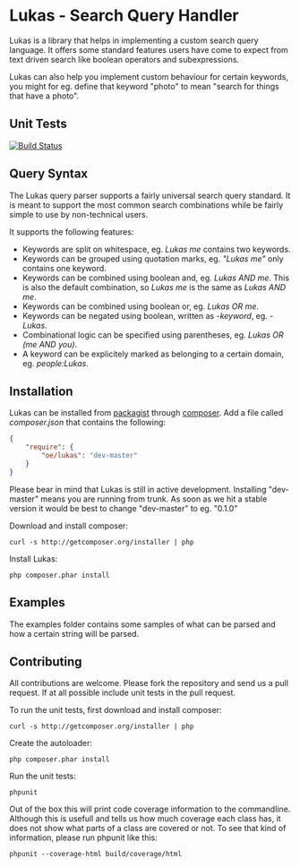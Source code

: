 Lukas - Search Query Handler
============================

Lukas is a library that helps in implementing a custom search query language. 
It offers some standard features users have come to expect from text driven search
like boolean operators and subexpressions.

Lukas can also help you implement custom behaviour for certain keywords, you 
might for eg. define that keyword "photo" to mean "search for things that have a
photo".

Unit Tests
----------

[![Build Status](https://secure.travis-ci.org/OnroerendErfgoed/Lukas.png?branch=master)](http://travis-ci.org/OnroerendErfgoed/Lukas)


Query Syntax
------------

The Lukas query parser supports a fairly universal search query standard. It is 
meant to support the most common search combinations while be fairly simple to 
use by non-technical users.

It supports the following features:
 * Keywords are split on whitespace, eg. _Lukas me_ contains two keywords.
 * Keywords can be grouped using quotation marks, eg. _"Lukas me"_ only contains 
   one keyword.
 * Keywords can be combined using boolean and, eg. _Lukas AND me_. This is also
   the default combination, so _Lukas me_ is the same as _Lukas AND me_. 
 * Keywords can be combined using boolean or, eg. _Lukas OR me_.
 * Keywords can be negated using boolean, written as _-keyword_, eg. _-Lukas_.
 * Combinational logic can be specified using parentheses, eg. _Lukas OR (me AND you)_.
 * A keyword can be explicitely marked as belonging to a certain domain, 
   eg. _people:Lukas_.


Installation
------------

Lukas can be installed from [packagist](http://packagist.org) through 
[composer](http://getcomposer.org). Add a file called *composer.json* 
that contains the following:

```json
{
	"require": {
		"oe/lukas": "dev-master"
	}
}
```

Please bear in mind that Lukas is still in active development. Installing 
"dev-master" means you are running from trunk. As soon as we hit a stable version
it would be best to change "dev-master" to eg. "0.1.0"

Download and install composer:

```
curl -s http://getcomposer.org/installer | php
```

Install Lukas:

```
php composer.phar install
```

Examples
--------

The examples folder contains some samples of what can be parsed and how a certain
string will be parsed.

Contributing
------------

All contributions are welcome. Please fork the repository and send us a pull 
request. If at all possible include unit tests in the pull request.

To run the unit tests, first download and install composer:

```
curl -s http://getcomposer.org/installer | php
```

Create the autoloader:

```
php composer.phar install
```

Run the unit tests:

```
phpunit
```

Out of the box this will print code coverage information to the commandline.
Although this is usefull and tells us how much coverage each class has, it does
not show what parts of a class are covered or not. To see that kind of information,
please run phpunit like this:

```
phpunit --coverage-html build/coverage/html
```




